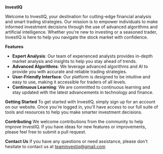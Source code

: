 **InvestIQ**

Welcome to InvestIQ, your destination for cutting-edge financial analysis and smart trading strategies. Our mission is to empower individuals to make informed investment decisions through the use of advanced algorithms and artificial intelligence. Whether you're new to investing or a seasoned trader, InvestIQ is here to help you navigate the stock market with confidence.

**Features**
- **Expert Analysis**: Our team of experienced analysts provides in-depth market analysis and insights to help you stay ahead of trends.
- **Advanced Algorithms**: We leverage advanced algorithms and AI to provide you with accurate and reliable trading strategies.
- **User-Friendly Interface**: Our platform is designed to be intuitive and easy to use, making it accessible for traders of all levels.
- **Continuous Learning**: We are committed to continuous learning and stay updated with the latest advancements in technology and finance.

**Getting Started**
To get started with InvestIQ, simply sign up for an account on our website. Once you're logged in, you'll have access to our full suite of tools and resources to help you make smarter investment decisions.

**Contributing**
We welcome contributions from the community to help improve InvestIQ. If you have ideas for new features or improvements, please feel free to submit a pull request.

**Contact Us**
If you have any questions or need assistance, please don't hesitate to contact us at teaminvestiq@gmail.com